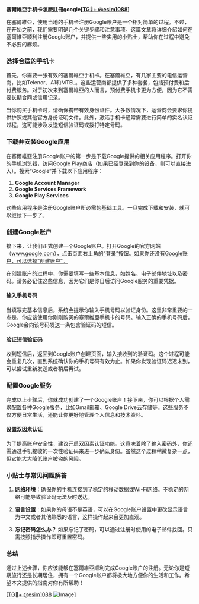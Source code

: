 **塞爾維亞手机卡怎麽註冊google[[TG💪+ @esim1088](https://t.me/s/esim1088)]**

在塞爾維亞，使用当地的手机卡注册Google账户是一个相对简单的过程。不过，在开始之前，我们需要明确几个关键步骤和注意事项。这篇文章将详细介绍如何在塞爾維亞顺利注册Google账户，并提供一些实用的小贴士，帮助你在过程中避免不必要的麻烦。

### 选择合适的手机卡

首先，你需要一张有效的塞爾維亞手机卡。在塞爾維亞，有几家主要的电信运营商，比如Telenor、A1和MTEL。这些运营商都提供了多种套餐，包括预付费和后付费服务。对于初次来到塞爾維亞的人而言，预付费手机卡更为方便，因为它不需要长期合同或信用记录。

当你购买手机卡时，请确保携带有效身份证件。大多数情况下，运营商会要求你提供护照或其他官方身份证明文件。此外，激活手机卡通常需要进行简单的实名认证过程，这可能涉及发送短信验证码或拨打特定号码。

### 下载并安装Google应用

在塞爾維亞注册Google账户的第一步是下载Google提供的相关应用程序。打开你的手机浏览器，访问Google Play商店（如果已经登录到你的设备，则可以直接进入）。搜索“Google”并下载以下应用程序：

1. **Google Account Manager**
2. **Google Services Framework**
3. **Google Play Services**

这些应用程序是注册Google账户所必需的基础工具。一旦完成下载和安装，就可以继续下一步了。

### 创建Google账户

接下来，让我们正式创建一个Google账户。打开Google的官方网站（www.google.com），点击页面右上角的“登录”按钮。如果你还没有Google账户，可以选择“创建账户”。

在创建账户的过程中，你需要填写一些基本信息，如姓名、电子邮件地址以及密码。请务必记住这些信息，因为它们是你日后访问Google服务的重要凭据。

#### 输入手机号码

当填写完基本信息后，系统会提示你输入手机号码以验证身份。这里非常重要的一点是，你应该使用你刚刚购买的塞爾維亞手机卡的号码。输入正确的手机号码后，Google会向该号码发送一条包含验证码的短信。

#### 验证短信验证码

收到短信后，返回到Google账户创建页面，输入接收到的验证码。这个过程可能会重复几次，直到系统确认你的手机号码有效为止。如果你发现验证码迟迟未到，可以尝试重新发送或者稍后再试。

### 配置Google服务

完成以上步骤后，你就成功创建了一个Google账户！接下来，你可以根据个人需求配置各种Google服务，比如Gmail邮箱、Google Drive云存储等。这些服务不仅方便日常生活，还能让你更好地管理个人信息和技术资料。

#### 设置双因素认证

为了提高账户安全性，建议开启双因素认证功能。这意味着除了输入密码外，你还需通过手机接收的一次性验证码来进一步确认身份。虽然这个过程稍微复杂一点，但它能大大降低账户被盗的风险。

### 小贴士与常见问题解答

1. **网络环境**：确保你的手机连接到了稳定的移动数据或Wi-Fi网络。不稳定的网络可能导致验证码无法及时送达。
   
2. **语言设置**：如果你的母语不是英语，可以在Google账户设置中更改显示语言为中文或者其他熟悉的语言，这样操作起来会更加直观。

3. **忘记密码怎么办？** 如果忘记了密码，可以通过注册时使用的电子邮件找回。只需按照指示操作即可重置密码。

### 总结

通过上述步骤，你应该能够在塞爾維亞顺利完成Google账户的注册。无论你是短期旅行还是长期居住，拥有一个Google账户都将极大地方便你的生活和工作。希望本文提供的指南对你有所帮助！

[[TG💪+ @esim1088](https://t.me/s/esim1088) ![Image](https://i.postimg.cc/4NQfJmqS/Snipaste-2025-05-13-00-14-12.png)]